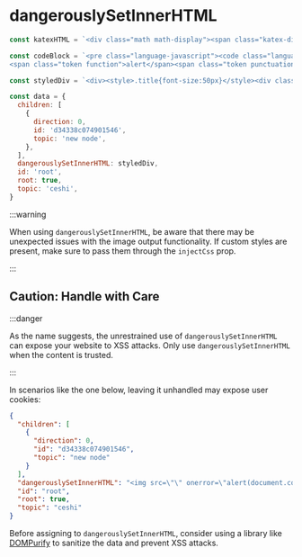 # dangerouslySetInnerHTML

```js
const katexHTML = `<div class="math math-display"><span class="katex-display"><span class="katex"><span class="katex-html" aria-hidden="true"><span class="base"><span class="strut" style="height:2.4em;vertical-align:-0.95em;"></span><span class="minner"><span class="mopen delimcenter" style="top:0em;"><span class="delimsizing size1">[</span></span><span class="mord"><span class="mtable"><span class="col-align-c"><span class="vlist-t vlist-t2"><span class="vlist-r"><span class="vlist" style="height:0.85em;"><span style="top:-3.01em;"><span class="pstrut" style="height:3em;"></span><span class="mord"><span class="mord mathnormal">x</span></span></span></span><span class="vlist-s">&ZeroWidthSpace;</span></span><span class="vlist-r"><span class="vlist" style="height:0.35em;"><span></span></span></span></span></span><span class="arraycolsep" style="width:0.5em;"></span><span class="arraycolsep" style="width:0.5em;"></span><span class="col-align-c"><span class="vlist-t vlist-t2"><span class="vlist-r"><span class="vlist" style="height:0.85em;"><span style="top:-3.01em;"><span class="pstrut" style="height:3em;"></span><span class="mord"><span class="mord mathnormal" style="margin-right:0.03588em;">y</span></span></span></span><span class="vlist-s">&ZeroWidthSpace;</span></span><span class="vlist-r"><span class="vlist" style="height:0.35em;"><span></span></span></span></span></span></span></span><span class="mclose delimcenter" style="top:0em;"><span class="delimsizing size1">]</span></span></span><span class="mspace" style="margin-right:0.1667em;"></span><span class="minner"><span class="mopen delimcenter" style="top:0em;"><span class="delimsizing size3">[</span></span><span class="mord"><span class="mtable"><span class="col-align-c"><span class="vlist-t vlist-t2"><span class="vlist-r"><span class="vlist" style="height:1.45em;"><span style="top:-3.61em;"><span class="pstrut" style="height:3em;"></span><span class="mord"><span class="mord mathnormal">a</span></span></span><span style="top:-2.41em;"><span class="pstrut" style="height:3em;"></span><span class="mord"><span class="mord mathnormal">b</span></span></span></span><span class="vlist-s">&ZeroWidthSpace;</span></span><span class="vlist-r"><span class="vlist" style="height:0.95em;"><span></span></span></span></span></span><span class="arraycolsep" style="width:0.5em;"></span><span class="arraycolsep" style="width:0.5em;"></span><span class="col-align-c"><span class="vlist-t vlist-t2"><span class="vlist-r"><span class="vlist" style="height:1.45em;"><span style="top:-3.61em;"><span class="pstrut" style="height:3em;"></span><span class="mord"><span class="mord mathnormal">c</span></span></span><span style="top:-2.41em;"><span class="pstrut" style="height:3em;"></span><span class="mord"><span class="mord mathnormal">d</span></span></span></span><span class="vlist-s">&ZeroWidthSpace;</span></span><span class="vlist-r"><span class="vlist" style="height:0.95em;"><span></span></span></span></span></span></span></span><span class="mclose delimcenter" style="top:0em;"><span class="delimsizing size3">]</span></span></span></span></span></span></span></div>`

const codeBlock = `<pre class="language-javascript"><code class="language-javascript"><span class="token keyword">let</span> message <span class="token operator">=</span> <span class="token string">'Hello world'</span>
<span class="token function">alert</span><span class="token punctuation">(</span>message<span class="token punctuation">)</span></code></pre>`

const styledDiv = `<div><style>.title{font-size:50px}</style><div class="title">Title</div><div style="color: red; font-size: 20px;">Hello world</div></div>`

const data = {
  children: [
    {
      direction: 0,
      id: 'd34338c074901546',
      topic: 'new node',
    },
  ],
  dangerouslySetInnerHTML: styledDiv,
  id: 'root',
  root: true,
  topic: 'ceshi',
}
```

:::warning

When using `dangerouslySetInnerHTML`, be aware that there may be unexpected issues with the image output functionality. If custom styles are present, make sure to pass them through the `injectCss` prop.

:::

## Caution: Handle with Care

:::danger

As the name suggests, the unrestrained use of `dangerouslySetInnerHTML` can expose your website to XSS attacks. Only use `dangerouslySetInnerHTML` when the content is trusted.

:::

In scenarios like the one below, leaving it unhandled may expose user cookies:

```json
{
  "children": [
    {
      "direction": 0,
      "id": "d34338c074901546",
      "topic": "new node"
    }
  ],
  "dangerouslySetInnerHTML": "<img src=\"\" onerror=\"alert(document.cookie);\"><img src=\"https://dda.com\" />",
  "id": "root",
  "root": true,
  "topic": "ceshi"
}
```

Before assigning to `dangerouslySetInnerHTML`, consider using a library like [DOMPurify](https://github.com/cure53/DOMPurify) to sanitize the data and prevent XSS attacks.
